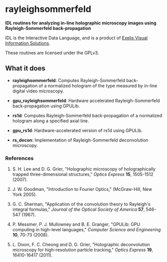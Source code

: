 # rayleighsommerfeld

**IDL routines for analyzing in-line holographic microscopy images
using Rayleigh-Sommerfeld back-propagation**

IDL is the Interactive Data Language, and is a product of
[Exelis Visual Information Solutions](http://www.exelisvis.com).

These routines are licensed under the GPLv3.

## What it does
* **rayleighsommerfeld**: Computes Rayleigh-Sommerfeld back-propagation of
a normalized hologram of the type measured by in-line digital video microscopy.

* **gpu_rayleighsommerfeld**: Hardware accelerated Rayleigh-Sommerfeld back-propagation
using GPULib.

* **rs1d**: Computes Rayleigh-Sommerfeld back-propagation of
a normalized hologram along a specified axial line.

* **gpu_rs1d**: Hardware-accelerated version of rs1d using GPULib.

* **rs_decon**: Implementation of Rayleigh-Sommerfeld deconvolution microscopy.

### References
1. S. H. Lee and D. G. Grier, 
"Holographic microscopy of holographically trapped 
three-dimensional structures,"
_Optics Express_ **15**, 1505-1512 (2007).

2. J. W. Goodman, "Introduction to Fourier Optics,"
(McGraw-Hill, New York 2005).

3. G. C. Sherman,
"Application of the convolution theory to Rayleigh's integral formulas,"
_Journal of the Optical Society of America_ **57**, 546-547 (1967).

4. P. Messmer, P. J. Mullowney and B. E. Granger,
"GPULib: GPU computing in high-level languages,"
_Computer Science and Engineering_ **10**, 70-73 (2008).

5. L. Dixon, F. C. Cheong and D. G. Grier,
"Holographic deconvolution microscopy for high-resolution particle tracking,"
_Optics Express_ **19**, 16410-16417 (2011).